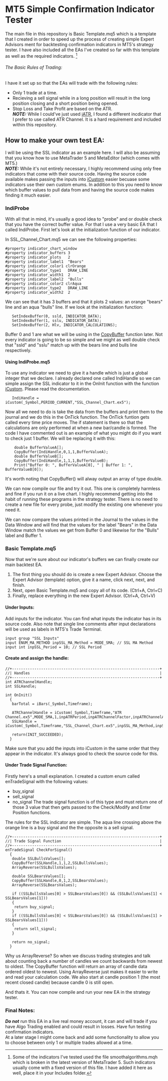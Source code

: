 # MT5 Simple Confirmation Indicator Tester 
The main file in this repository is Basic Template.mq5 which is a template that I created in order to speed up the process of creating simple Expert Advisors ment for backtesting confirmation indicators in MT5's strategy tester. I have also included all the EAs I've created so far with this template as well as the required indicators. [^1]  

[^1]: Some of the indicators I've tested used the file smoothalgorithms.mqh which is broken in the latest version of MetaTrader 5. Such indicators usually come with a fixed version of this file. I have added it here as well, place it in your Includes folder.

###### The Basic Rules of Trading:  
I have it set up so that the EAs will trade with the following rules:
- Only 1 trade at a time.
- Recieving a sell signal while in a long position will result in the long position closing and a short position being opened.
- Stop Loss and Take Profit are based on the ATR.  
***NOTE:*** While I could've just used [iATR](https://www.mql5.com/en/docs/indicators/iatr), I found a different incdicator that I prefer to use called ATR Channel. It is a hard requirement and included within this repository.

## How to make your own test EA:
I will be using the SSL indicator as an example here. I will also be assuming that you know how to use MetaTrader 5 and MetaEditor (which comes with MT5.)   
***NOTE:*** While it's not entirely necessary, I highly recommend using only free indicators that come with their source code. Having the source code available makes passing the inputs into [iCustom](https://www.mql5.com/en/docs/indicators/icustom) easier becuase some indicators use their own custom enums. In addition to this you need to know which buffer values to pull data from and having the source code makes finding it much easier.  

### IndiProbe
With all that in mind, it's usually a good idea to "probe" and or double check that you have the correct buffer value. For that I use a very basic EA that I called IndiProbe. First let's look at the initialization function of our indicator.  

In SSL_Channel_Chart.mq5 we can see the following properties:  
```
#property indicator_chart_window
#property indicator_buffers 3
#property indicator_plots   2
#property indicator_label1  "Bears"
#property indicator_color1 clrOrange
#property indicator_type1   DRAW_LINE
#property indicator_width1  2
#property indicator_label2  "Bulls"
#property indicator_color2 clrAqua
#property indicator_type2   DRAW_LINE
#property indicator_width2  2
```
We can see that it has 3 buffers and that it plots 2 values: an orange "bears" line and an aqua "bulls" line. If we look at the initialization function:  
```
   SetIndexBuffer(0, ssld, INDICATOR_DATA);
   SetIndexBuffer(1, sslu, INDICATOR_DATA);
   SetIndexBuffer(2, Hlv, INDICATOR_CALCULATIONS);
```
Buffer 0 and 1 are what we will be using in the [CopyBuffer](https://www.mql5.com/en/docs/series/copybuffer) function later. Not every indicator is going to be so simple and we might as well double check that "ssld" and "sslu" match up with the bears line and bulls line respectively.  

#### Using IndiProbe.mq5
To use any indicator we need to give it a handle which is just a global integer that we declare. I already declared one called IndiHandle so we can simple assign the SSL indicator to it in the OnInit function with the function [iCustom](https://www.mql5.com/en/docs/indicators/icustom). Please read the documentation.  
```
   IndiHandle = iCustom(_Symbol,PERIOD_CURRENT,"SSL_Channel_Chart.ex5");
```
Now all we need to do is take the data from the buffers and print them to the journal and we do this in the OnTick function. The OnTick funtion gets called every time price moves. The if statement is there so that the calculations are only performed at when a new bar/candle is formed. The code I have commented out is an example of what you might do if you want to check just 1 buffer. We will be replacing it with this:  
```
    double BufferValueA[];
    CopyBuffer(IndiHandle,0,1,1,BufferValueA);
    double BufferValueB[];
    CopyBuffer(IndiHandle,1,1,1,BufferValueB);
    Print("Buffer 0: ", BufferValueA[0], " | Buffer 1: ", BufferValueB[0]);
```
It's worth noting that CopyBuffer() will alway output an array of type double.  

We can now compile our file and try it out. This one is completely harmless and fine if you run it on a live chart. I highly recommend getting into the habit of running these programs in the strategy tester. There is no need to create a new file for every probe, just modify the existing one whenever you need it. 

We can now compare the values printed in the Journal to the values in the Data Window and will find that the values for the label "Bears" in the Data Window match the values we get from Buffer 0 and likewise for the "Bulls" label and Buffer 1. 

### Basic Template.mq5  
Now that we're sure about our indicator's buffers we can finally create our main backtest EA.  

1. The first thing you should do is create a new Expert Advisor. Choose the Expert Advisor (template) option, give it a name, click next, next, and finish.
2. Next, open Basic Template.mq5 and copy all of its code. (Ctrl+A, Ctrl+C)
3. Finally, replace everything in the new Expert Advisor. (Ctrl+A, Ctrl+V)  

#### Under Inputs:  
Add inputs for the indicator. You can find what inputs the indicator has in its source code. Also note that single line comments after input declarations will be used as labels in MT5's Trade Terminal.  
```
input group "SSL Inputs"
input ENUM_MA_METHOD inpSSL_MA_Method = MODE_SMA; // SSL MA Method
input int inpSSL_Period = 10; // SSL Period
```
#### Create and assign the handle:  
```
//+------------------------------------------------------------------+
//| Handles                                                          |
//+------------------------------------------------------------------+
int ATRChannelHandle;
int SSLHandle;
```
```
int OnInit()
  {
   barTotal = iBars(_Symbol,Timeframe);
   
   ATRChannelHandle = iCustom(_Symbol,Timeframe,"ATR Channel.ex5",MODE_SMA,1,inpATRPeriod,inpATRChannelFactor,inpATRChannelAppPrice);
   SSLHandle = iCustom(_Symbol,Timeframe,"SSL_Channel_Chart.ex5",inpSSL_MA_Method,inpSSL_Period);
   
   return(INIT_SUCCEEDED);
  }
```
Make sure that you add the inputs into iCustom in the same order that they appear in the indicator. It's always good to check the source code for this.  

#### Under Trade Signal Function:  
Firstly here's a small explanation. I created a custom enum called enTradeSignal with the following values:
- buy_signal
- sell_signal
- no_signal
The trade signal function is of this type and must return one of those 3 value that then gets passed to the Check/Modify and Enter Position functions.  

The rules for the SSL indicator are simple. The aqua line crossing above the orange line is a buy signal and the the opposite  is a sell signal. 
```
//+------------------------------------------------------------------+
//| Trade Signal Function                                            |
//+------------------------------------------------------------------+
enTradeSignal CheckForSignal()
  {
   double SSLBullsValues[];
   CopyBuffer(SSLHandle,1,1,2,SSLBullsValues);
   ArrayReverse(SSLBullsValues);
   
   double SSLBearsValues[];
   CopyBuffer(SSLHandle,0,1,2,SSLBearsValues);
   ArrayReverse(SSLBearsValues);
   
   if ((SSLBullsValues[0] > SSLBearsValues[0]) && (SSLBullsValues[1] < SSLBearsValues[1]))
   {
    return buy_signal;
   }
   if ((SSLBullsValues[0] < SSLBearsValues[0]) && (SSLBullsValues[1] > SSLBearsValues[1]))
   {
    return sell_signal;
   }
   
   return no_signal;
  }

```
Why us ArrayReverse? So when we discuss trading strategies and talk about counting back a number of candles we count backwards from newest to oldest. The CopyBuffer function will return an array of candle data ordered oldest to newest. Using ArrayReverse just makes it easier to write and read your calculation code. We also start at candle position 1 (the most recent closed candle) because candle 0 is still open.  

And thats it. You can now compile and run your new EA in the strategy tester.  

### Final Notes:
***Do not*** run this EA in a live real money account, it can and will trade if you have Algo Trading enabled and could result in losses. Have fun testing confirmation indicators.  
At a later stage I might come back and add some functionality to allow you to choose between only 1 or multiple trades allowed at a time.
